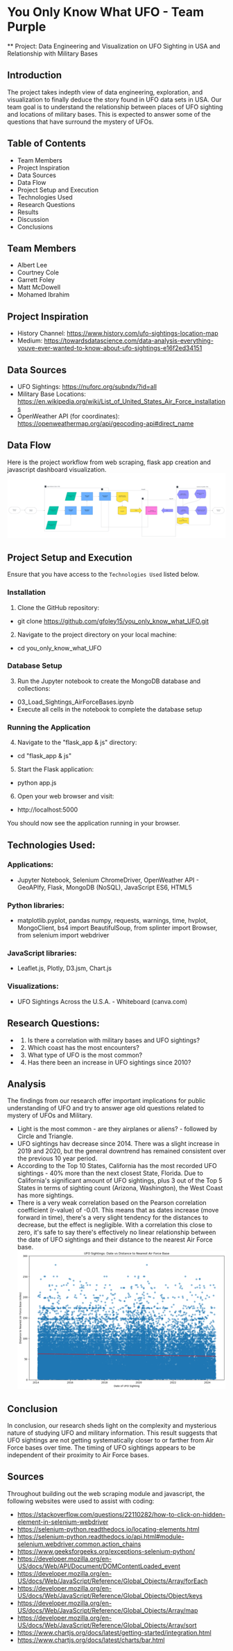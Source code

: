 
# You Only Know What UFO - Team Purple

** Project: Data Engineering and Visualization on UFO Sighting in USA and Relationship with Military Bases
## Introduction 
The project takes indepth view of data engineering, exploration, and visualization to finally deduce the story found in UFO data sets in USA. Our team goal is to understand the relationship between places of UFO sighting and locations of military bases. This is expected to answer some of the questions that have surround the mystery of UFOs.

## Table of Contents
- Team Members
- Project Inspiration
- Data Sources
- Data Flow
- Project Setup and Execution
- Technologies Used
- Research Questions
- Results
- Discussion
- Conclusions

## Team Members
- Albert Lee
- Courtney Cole
- Garrett Foley
- Matt McDowell
- Mohamed Ibrahim
  
## Project Inspiration
- History Channel: https://www.history.com/ufo-sightings-location-map 
- Medium: https://towardsdatascience.com/data-analysis-everything-youve-ever-wanted-to-know-about-ufo-sightings-e16f2ed34151 

## Data Sources
- UFO Sightings: https://nuforc.org/subndx/?id=all 
- Military Base Locations: https://en.wikipedia.org/wiki/List_of_United_States_Air_Force_installations
- OpenWeather API (for coordinates): https://openweathermap.org/api/geocoding-api#direct_name 

## Data Flow
Here is the project workflow from web scraping, flask app creation and javascript dashboard visualization.
![alt text](<UFO Workflow Diagram.png>)

## Project Setup and Execution
Ensure that you have access to the `Technologies Used` listed below.

### Installation
1. Clone the GitHub repository:
- git clone https://github.com/gfoley15/you_only_know_what_UFO.git
2. Navigate to the project directory on your local machine:
- cd you_only_know_what_UFO

### Database Setup
3. Run the Jupyter notebook to create the MongoDB database and collections:
- 03_Load_Sightings_AirForceBases.ipynb
- Execute all cells in the notebook to complete the database setup

### Running the Application
4. Navigate to the "flask_app & js" directory:
- cd "flask_app & js"
5. Start the Flask application:
- python app.js
6. Open your web browser and visit:
- http://localhost:5000

You should now see the application running in your browser.

## Technologies Used:
### Applications: 
- Jupyter Notebook, Selenium ChromeDriver, OpenWeather API - GeoAPIfy, Flask, MongoDB (NoSQL), JavaScript ES6, HTML5
### Python libraries: 
- matplotlib.pyplot, pandas numpy, requests, warnings, time, hvplot, MongoClient, bs4 import BeautifulSoup, from splinter import Browser, from selenium import webdriver
### JavaScript libraries:
- Leaflet.js, Plotly, D3.jsm, Chart.js 
### Visualizations: 
- UFO Sightings Across the U.S.A. - Whiteboard (canva.com)

## Research Questions:
 - 1. Is there a correlation with military bases and UFO sightings?
 - 2. Which coast has the most encounters?
 - 3. What type of UFO is the most common?
 - 4. Has there been an increase in UFO sightings since 2010?

## Analysis 
The findings from our research offer important implications for public understanding of UFO and try to answer age old questions related to mystery of UFOs and Military. 
 - Light is the most common - are they airplanes or aliens? - followed by Circle and Triangle.
 - UFO sightings hav decrease since 2014. There was a slight increase in 2019 and 2020, but the general downtrend has remained consistent over the previous 10 year period.
 - According to the Top 10 States, California has the most recorded UFO sightings - 40% more than the next closest State, Florida. Due to California's significant amount of UFO sightings, plus 3 out of the Top 5 States in terms of sighting count (Arizona, Washington), the West Coast has more sightings.
 - There is a very weak correlation based on the Pearson correlation coefficient (r-value) of -0.01. This means that as dates increase (move forward in time), there's a very slight tendency for the distances to decrease, but the effect is negligible. With a correlation this close to zero, it's safe to say there's effectively no linear relationship between the date of UFO sightings and their distance to the nearest Air Force base.
    ![UFO Sightings Scatter Plot (2014 to 2024)](Output/ufo_sightings_scatter_plot_2014_to_2024.png)<br>

## Conclusion
In conclusion, our research sheds light on the complexity and mysterious nature of studying UFO and military information. This result suggests that UFO sightings are not getting systematically closer to or farther from Air Force bases over time. The timing of UFO sightings appears to be independent of their proximity to Air Force bases.

## Sources
Throughout building out the web scraping module and javascript, the following websites were used to assist with coding:
 - https://stackoverflow.com/questions/22110282/how-to-click-on-hidden-element-in-selenium-webdriver
 - https://selenium-python.readthedocs.io/locating-elements.html
 - https://selenium-python.readthedocs.io/api.html#module-selenium.webdriver.common.action_chains
 - https://www.geeksforgeeks.org/exceptions-selenium-python/
 - https://developer.mozilla.org/en-US/docs/Web/API/Document/DOMContentLoaded_event
 - https://developer.mozilla.org/en-US/docs/Web/JavaScript/Reference/Global_Objects/Array/forEach
 - https://developer.mozilla.org/en-US/docs/Web/JavaScript/Reference/Global_Objects/Object/keys
 - https://developer.mozilla.org/en-US/docs/Web/JavaScript/Reference/Global_Objects/Array/map
 - https://developer.mozilla.org/en-US/docs/Web/JavaScript/Reference/Global_Objects/Array/sort
 - https://www.chartjs.org/docs/latest/getting-started/integration.html
 - https://www.chartjs.org/docs/latest/charts/bar.html
